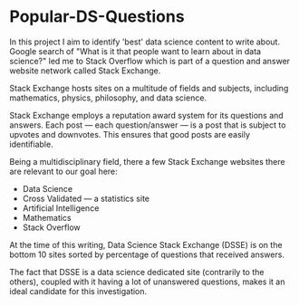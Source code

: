 # Popular-DS-Questions
In this project I aim to identify 'best' data science content to write about.
Google search of "What is it that people want to learn about in data science?" led me to Stack Overflow which is part of a question and answer website network called Stack Exchange.

Stack Exchange hosts sites on a multitude of fields and subjects, including mathematics, physics, philosophy, and data science.

Stack Exchange employs a reputation award system for its questions and answers. Each post — each question/answer — is a post that is subject to upvotes and downvotes. This ensures that good posts are easily identifiable.

Being a multidisciplinary field, there a few Stack Exchange websites there are relevant to our goal here:

- Data Science
- Cross Validated — a statistics site
- Artificial Intelligence
- Mathematics
- Stack Overflow

At the time of this writing, Data Science Stack Exchange (DSSE) is on the bottom 10 sites sorted by percentage of questions that received answers.

The fact that DSSE is a data science dedicated site (contrarily to the others), coupled with it having a lot of unanswered questions, makes it an ideal candidate for this investigation.
